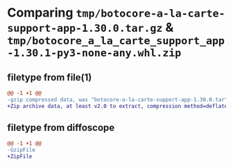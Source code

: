 # Comparing `tmp/botocore-a-la-carte-support-app-1.30.0.tar.gz` & `tmp/botocore_a_la_carte_support_app-1.30.1-py3-none-any.whl.zip`

## filetype from file(1)

```diff
@@ -1 +1 @@
-gzip compressed data, was "botocore-a-la-carte-support-app-1.30.0.tar", last modified: Tue Jul  4 01:45:02 2023, max compression
+Zip archive data, at least v2.0 to extract, compression method=deflate
```

## filetype from diffoscope

```diff
@@ -1 +1 @@
-GzipFile
+ZipFile
```

